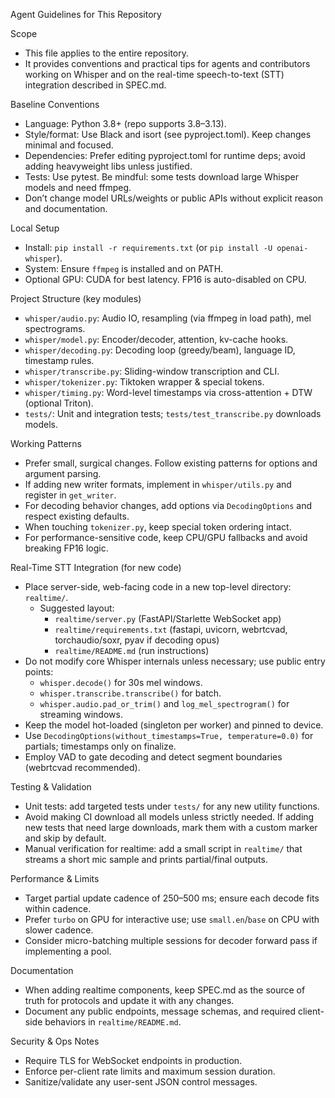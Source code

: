 Agent Guidelines for This Repository

Scope
- This file applies to the entire repository.
- It provides conventions and practical tips for agents and contributors working on Whisper and on the real-time speech-to-text (STT) integration described in SPEC.md.

Baseline Conventions
- Language: Python 3.8+ (repo supports 3.8–3.13).
- Style/format: Use Black and isort (see pyproject.toml). Keep changes minimal and focused.
- Dependencies: Prefer editing pyproject.toml for runtime deps; avoid adding heavyweight libs unless justified.
- Tests: Use pytest. Be mindful: some tests download large Whisper models and need ffmpeg.
- Don’t change model URLs/weights or public APIs without explicit reason and documentation.

Local Setup
- Install: `pip install -r requirements.txt` (or `pip install -U openai-whisper`).
- System: Ensure `ffmpeg` is installed and on PATH.
- Optional GPU: CUDA for best latency. FP16 is auto-disabled on CPU.

Project Structure (key modules)
- `whisper/audio.py`: Audio IO, resampling (via ffmpeg in load path), mel spectrograms.
- `whisper/model.py`: Encoder/decoder, attention, kv-cache hooks.
- `whisper/decoding.py`: Decoding loop (greedy/beam), language ID, timestamp rules.
- `whisper/transcribe.py`: Sliding-window transcription and CLI.
- `whisper/tokenizer.py`: Tiktoken wrapper & special tokens.
- `whisper/timing.py`: Word-level timestamps via cross-attention + DTW (optional Triton).
- `tests/`: Unit and integration tests; `tests/test_transcribe.py` downloads models.

Working Patterns
- Prefer small, surgical changes. Follow existing patterns for options and argument parsing.
- If adding new writer formats, implement in `whisper/utils.py` and register in `get_writer`.
- For decoding behavior changes, add options via `DecodingOptions` and respect existing defaults.
- When touching `tokenizer.py`, keep special token ordering intact.
- For performance-sensitive code, keep CPU/GPU fallbacks and avoid breaking FP16 logic.

Real-Time STT Integration (for new code)
- Place server-side, web-facing code in a new top-level directory: `realtime/`.
  - Suggested layout:
    - `realtime/server.py` (FastAPI/Starlette WebSocket app)
    - `realtime/requirements.txt` (fastapi, uvicorn, webrtcvad, torchaudio/soxr, pyav if decoding opus)
    - `realtime/README.md` (run instructions)
- Do not modify core Whisper internals unless necessary; use public entry points:
  - `whisper.decode()` for 30s mel windows.
  - `whisper.transcribe.transcribe()` for batch.
  - `whisper.audio.pad_or_trim()` and `log_mel_spectrogram()` for streaming windows.
- Keep the model hot-loaded (singleton per worker) and pinned to device.
- Use `DecodingOptions(without_timestamps=True, temperature=0.0)` for partials; timestamps only on finalize.
- Employ VAD to gate decoding and detect segment boundaries (webrtcvad recommended).

Testing & Validation
- Unit tests: add targeted tests under `tests/` for any new utility functions.
- Avoid making CI download all models unless strictly needed. If adding new tests that need large downloads, mark them with a custom marker and skip by default.
- Manual verification for realtime: add a small script in `realtime/` that streams a short mic sample and prints partial/final outputs.

Performance & Limits
- Target partial update cadence of 250–500 ms; ensure each decode fits within cadence.
- Prefer `turbo` on GPU for interactive use; use `small.en`/`base` on CPU with slower cadence.
- Consider micro-batching multiple sessions for decoder forward pass if implementing a pool.

Documentation
- When adding realtime components, keep SPEC.md as the source of truth for protocols and update it with any changes.
- Document any public endpoints, message schemas, and required client-side behaviors in `realtime/README.md`.

Security & Ops Notes
- Require TLS for WebSocket endpoints in production.
- Enforce per-client rate limits and maximum session duration.
- Sanitize/validate any user-sent JSON control messages.

